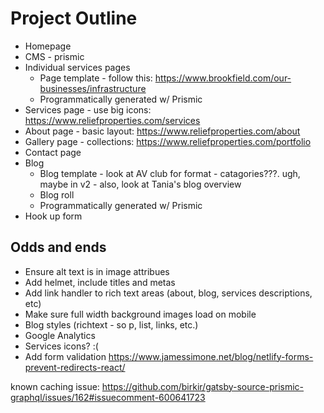 # Project Outline
* Homepage
* CMS - prismic
* Individual services pages
  * Page template - follow this: https://www.brookfield.com/our-businesses/infrastructure
  * Programmatically generated w/ Prismic
* Services page - use big icons: https://www.reliefproperties.com/services
* About page - basic layout: https://www.reliefproperties.com/about
* Gallery page - collections: https://www.reliefproperties.com/portfolio 
* Contact page
* Blog
  * Blog template - look at AV club for format - catagories???. ugh, maybe in v2 - also, look at Tania's blog overview
  * Blog roll
  * Programmatically generated w/ Prismic
* Hook up form

## Odds and ends
* Ensure alt text is in image attribues
* Add helmet, include titles and metas
* Add link handler to rich text areas (about, blog, services descriptions, etc)
* Make sure full width background images load on mobile
* Blog styles (richtext - so p, list, links, etc.)
* Google Analytics
* Services icons? :(
* Add form validation https://www.jamessimone.net/blog/netlify-forms-prevent-redirects-react/


known caching issue: https://github.com/birkir/gatsby-source-prismic-graphql/issues/162#issuecomment-600641723